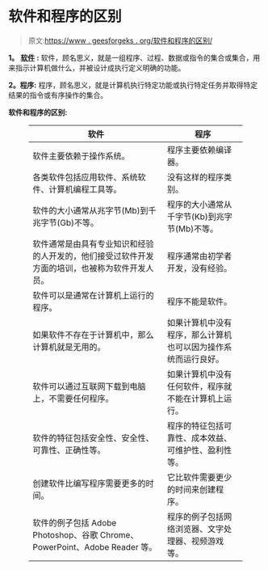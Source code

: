 # 软件和程序的区别

> 原文:[https://www . geesforgeks . org/软件和程序的区别/](https://www.geeksforgeeks.org/difference-between-software-and-program/)

**1。** [**软件**](https://www.geeksforgeeks.org/software-concepts/) **:**
软件，顾名思义，就是一组程序、过程、数据或指令的集合或集合，用来指示计算机做什么，并被设计成执行定义明确的功能。

**2。程序:**
程序，顾名思义，就是计算机执行特定功能或执行特定任务并取得特定结果的指令或有序操作的集合。

**软件和程序的区别:**

<figure class="table">

| 软件 | 程序 |
| --- | --- |
| 软件主要依赖于操作系统。 | 程序主要依赖编译器。 |
| 各类软件包括应用软件、系统软件、计算机编程工具等。 | 没有这样的程序类别。 |
| 软件的大小通常从兆字节(Mb)到千兆字节(Gb)不等。 | 程序的大小通常从千字节(Kb)到兆字节(Mb)不等。 |
| 软件通常是由具有专业知识和经验的人开发的，他们接受过软件开发方面的培训，也被称为软件开发人员。 | 程序通常由初学者开发，没有经验。 |
| 软件可以是通常在计算机上运行的程序。 | 程序不能是软件。 |
| 如果软件不存在于计算机中，那么计算机就是无用的。 | 如果计算机中没有程序，那么计算机也可以因为操作系统而运行良好。 |
| 软件可以通过互联网下载到电脑上，不需要任何程序。 | 如果计算机中没有任何软件，程序就不能在计算机上运行。 |
| 软件的特征包括安全性、安全性、可靠性、正确性等。 | 程序的特征包括可靠性、成本效益、可维护性、盈利性等。 |
| 创建软件比编写程序需要更多的时间。 | 它比软件需要更少的时间来创建程序。 |
| 软件的例子包括 Adobe Photoshop、谷歌 Chrome、PowerPoint、Adobe Reader 等。 | 程序的例子包括网络浏览器、文字处理器、视频游戏等。 |

</figure>